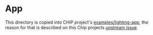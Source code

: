 # App

This directory is copied into CHIP project's 
[examples/lighting-app](https://github.com/project-chip/connectedhomeip/tree/master/examples/lighting-app),
the reason for that is described on this Chip projects [upstream issue](https://github.com/project-chip/connectedhomeip/issues/32925).
